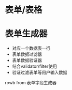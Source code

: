 
# 表单/表格

# 表单生成器

- 对应一个数据表一行
- 表单数据过滤器
- 表单数据验证器
- 结合validator/filter使用
- 验证过滤表单等用户输入数据

rowb
from 表单字段生成器 

